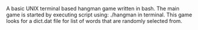 A basic UNIX terminal based hangman game written in bash.
The main game is started by executing script using: ./hangman in terminal. This game looks for a dict.dat file for list of words that are randomly selected from.
